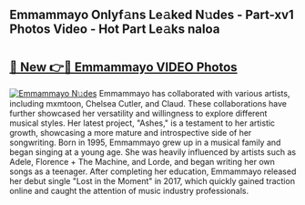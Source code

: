 ## Emmammayo Onlyf𝚊ns Le𝚊ked N𝚞des - Part-xv1 Photos Video - Hot Part Le𝚊ks naIoa

# <h2><a href="http://ab14096.deff.icu/?id=Emmammayo">🔗 New 👉🔴 Emmammayo VIDEO Photos</a></h2>

[![Emmammayo N𝚞des](https://i.imgur.com/rIISA9y.gif)](http://ab14096.deff.icu/?id=Emmammayo)
Emmammayo has collaborated with various artists, including mxmtoon, Chelsea Cutler, and Claud. These collaborations have further showcased her versatility and willingness to explore different musical styles. Her latest project, "Ashes," is a testament to her artistic growth, showcasing a more mature and introspective side of her songwriting. Born in 1995, Emmammayo grew up in a musical family and began singing at a young age. She was heavily influenced by artists such as Adele, Florence + The Machine, and Lorde, and began writing her own songs as a teenager. After completing her education, Emmammayo released her debut single "Lost in the Moment" in 2017, which quickly gained traction online and caught the attention of music industry professionals.

